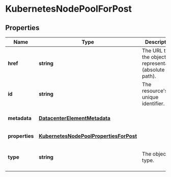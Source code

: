 # KubernetesNodePoolForPost

## Properties
| Name | Type | Description | Notes |
| ------------ | ------------- | ------------- | ------------- |
| **href** | **string** | The URL to the object representation (absolute path). | [optional] [readonly] [default to undefined] |
| **id** | **string** | The resource\'s unique identifier. | [optional] [readonly] [default to undefined] |
| **metadata** | [**DatacenterElementMetadata**](DatacenterElementMetadata.md) |  | [optional] [default to undefined] |
| **properties** | [**KubernetesNodePoolPropertiesForPost**](KubernetesNodePoolPropertiesForPost.md) |  | [default to undefined] |
| **type** | **string** | The object type. | [optional] [readonly] [default to undefined] |


